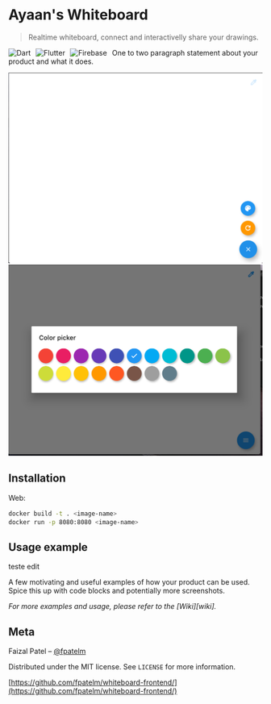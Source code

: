 # Ayaan's Whiteboard
> Realtime whiteboard, connect and interactivelly share your drawings.

<img src="https://img.shields.io/badge/dart-v2.7-blue?style=plastic&logo=dart"
     alt="Dart"
     style="float: left; margin-right: 10px;" />
     
<img src="https://img.shields.io/badge/flutter-v1.18.0-9cf?style=plastic&logo=flutter"
   alt="Flutter"
   style="float: left; margin-right: 10px;" />
     
 <img src="https://img.shields.io/badge/firebase-v7.3.0-yellow?style=plastic&logo=firebase"
   alt="Firebase"
   style="float: left; margin-right: 10px;" />

One to two paragraph statement about your product and what it does.

![](wb.png)
![](wb1.png)

## Installation

Web:

```sh
docker build -t . <image-name>
docker run -p 8080:8080 <image-name>
```

## Usage example

teste edit

A few motivating and useful examples of how your product can be used. Spice this up with code blocks and potentially more screenshots.

_For more examples and usage, please refer to the [Wiki][wiki]._



## Meta

Faizal Patel – [@fpatelm](https://twitter.com/fpatelm)

Distributed under the MIT license. See ``LICENSE`` for more information.

[https://github.com/fpatelm/whiteboard-frontend/](https://github.com/fpatelm/whiteboard-frontend/)



<!-- Markdown link & img dfn's -->
[npm-image]: https://img.shields.io/npm/v/datadog-metrics.svg?style=flat-square
[npm-url]: https://npmjs.org/package/datadog-metrics
[npm-downloads]: https://img.shields.io/npm/dm/datadog-metrics.svg?style=flat-square
[travis-image]: https://img.shields.io/travis/dbader/node-datadog-metrics/master.svg?style=flat-square
[travis-url]: https://travis-ci.org/dbader/node-datadog-metrics
